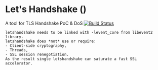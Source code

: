 # Let's Handshake ()
A tool for TLS Handshake PoC & DoS [![Build Status](https://travis-ci.org/0x7E/letshandshake.svg?branch=master)](https://travis-ci.org/0x7E/letshandshake)

    letshandshake needs to be linked with -levent_core from libevent2 library.
    letshandshake does *not* use or require:
    - Client-side cryptography,
    - Threads,
    - SSL session renegotiation.
    As the result single letshandshake can saturate a fast SSL accelerator.
        
